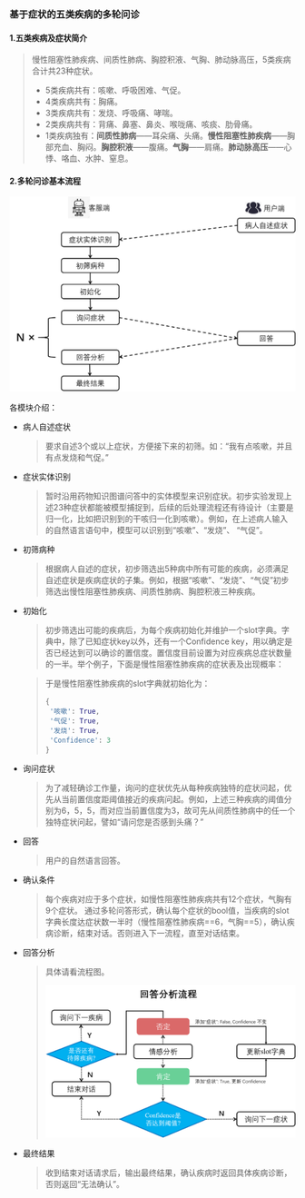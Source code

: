 ### 基于症状的五类疾病的多轮问诊

#### 1.五类疾病及症状简介

> 慢性阻塞性肺疾病、间质性肺病、胸腔积液、气胸、肺动脉高压，5类疾病合计共23种症状。
>
> - 5类疾病共有：咳嗽、呼吸困难、气促。
> - 4类疾病共有：胸痛。
> - 3类疾病共有：发烧、呼吸痛、哮喘。
> - 2类疾病共有：背痛、鼻塞、鼻炎、喉咙痛、咳痰、肋骨痛。
> - 1类疾病独有：**间质性肺病**——耳朵痛、头痛。**慢性阻塞性肺疾病**——胸部充血、胸闷。**胸腔积液**——腹痛。**气胸**——肩痛。**肺动脉高压**——心悸、咯血、水肿、窒息。

#### 2.多轮问诊基本流程

![图片示例](images/pic1.png)

各模块介绍：

- 病人自述症状

  > 要求自述3个或以上症状，方便接下来的初筛。如：“我有点咳嗽，并且有点发烧和气促。”

- 症状实体识别

  > 暂时沿用药物知识图谱问答中的实体模型来识别症状。初步实验发现上述23种症状都能被模型捕捉到，后续的后处理流程还有待设计（主要是归一化，比如把识别到的干咳归一化到咳嗽）。例如，在上述病人输入的自然语言语句中，模型可以识别到“咳嗽”、“发烧”、 “气促”。

- 初筛病种

  > 根据病人自述的症状，初步筛选出5种病中所有可能的疾病，必须满足自述症状是疾病症状的子集。例如，根据“咳嗽”、“发烧”、“气促”初步筛选出慢性阻塞性肺疾病、间质性肺病、胸腔积液三种疾病。

- 初始化

  > 初步筛选出可能的疾病后，为每个疾病初始化并维护一个slot字典。字典中，除了已知症状key以外，还有一个Confidence key，用以确定是否已经达到可以确诊的置信度。置信度目前设置为对应疾病总症状数量的一半。举个例子，下面是慢性阻塞性肺疾病的症状表及出现概率：
  
  >
  > 于是慢性阻塞性肺疾病的slot字典就初始化为：
  > 
  > ```python
  > {
  >  '咳嗽': True, 
  >  '气促': True, 
  >  '发烧': True, 
  >  'Confidence': 3
  > }
  > ```
  
- 询问症状
  > 为了减轻确诊工作量，询问的症状优先从每种疾病独特的症状问起，优先从当前置信度距阈值接近的疾病问起。例如，上述三种疾病的阈值分别为6，5，5，而对应当前置信度为3，故可先从间质性肺病中的任一个独特症状问起，譬如“请问您是否感到头痛？”

- 回答

  > 用户的自然语言回答。

- 确认条件
  > 每个疾病对应于多个症状，如慢性阻塞性肺疾病共有12个症状，气胸有9个症状。
  > 通过多轮问答形式，确认每个症状的bool值，当疾病的slot字典长度达症状数一半时（慢性阻塞性肺疾病==6，气胸==5），确认疾病诊断，结束对话。否则进入下一流程，直至对话结束。

- 回答分析

  > 具体请看流程图。
  >
  > ![流程图](images/pic2.png)

- 最终结果

  > 收到结束对话请求后，输出最终结果，确认疾病时返回具体疾病诊断，否则返回“无法确认”。

